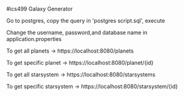 #ics499 Galaxy Generator

Go to postgres, copy the query in 'postgres script.sql', execute

Change the username, password,and database name in application.properties

To get all planets -> https://localhost:8080/planets

To get specific planet -> https://localhost:8080/planet/{id}

To get all starsystem -> https://localhost:8080/starsystems

To get specific starsystem -> https://localhost:8080/starsystem/{id}
